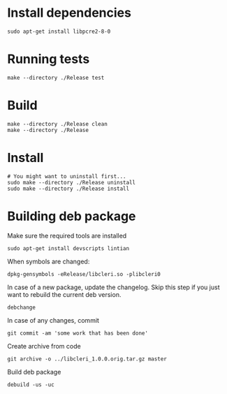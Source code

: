 # Install dependencies
```
sudo apt-get install libpcre2-8-0
```

# Running tests
```
make --directory ./Release test
```

# Build
```
make --directory ./Release clean
make --directory ./Release
```

# Install
```
# You might want to uninstall first...
sudo make --directory ./Release uninstall
sudo make --directory ./Release install
```

# Building deb package
Make sure the required tools are installed
```
sudo apt-get install devscripts lintian
```

When symbols are changed:
```
dpkg-gensymbols -eRelease/libcleri.so -plibcleri0
```

In case of a new package, update the changelog.
Skip this step if you just want to rebuild the current deb version.
```
debchange
```

In case of any changes, commit
```
git commit -am 'some work that has been done'
```

Create archive from code
```
git archive -o ../libcleri_1.0.0.orig.tar.gz master
```

Build deb package
```
debuild -us -uc
```



